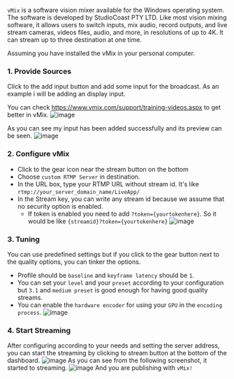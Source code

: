 `vMix` is a software vision mixer available for the Windows operating system. The software is developed by StudioCoast PTY LTD. Like most vision mixing software, it allows users to switch inputs, mix audio, record outputs, and live stream cameras, videos files, audio, and more, in resolutions of up to 4K. It can stream up to three destination at one time.

Assuming you have installed the vMix in your personal computer.

### 1. Provide Sources
Click to the add input button and add some input for the broadcast. As an example i will be adding an display input.

You can check https://www.vmix.com/support/training-videos.aspx to get better in vMix.
![image](https://user-images.githubusercontent.com/54481799/95338115-41285180-08bb-11eb-8e61-d8a63e564cf5.png)

As you can see my input has been added successfully and its preview can be seen.
![image](https://user-images.githubusercontent.com/54481799/95338335-7df44880-08bb-11eb-839c-5f9a443ec6bf.png)

### 2. Configure vMix
* Click to the gear icon near the stream button on the bottom
* Choose `custom RTMP Server` in destination.
* In the URL box, type your RTMP URL without stream id. It's like `rtmp://your_server_domain_name/LiveApp/`
* In the Stream key, you can write any stream id because we assume that no security option is enabled.
  * If token is enabled you need to add `?token={yourtokenhere}`. So it would be like `{streamid}?token={yourtokenhere}`
![image](https://user-images.githubusercontent.com/54481799/95346595-b51b2780-08c4-11eb-8d1a-95b5b2c40bac.png)
### 3. Tuning
You can use predefined settings but if you click to the gear button next to the quality options, you can tinker the options.
* Profile should be `baseline` and `keyframe latency` should be `1`.
* You can set your `level` and your `preset` according to your configuration but `3.1` and `medium preset` is good enough for having good quality streams.
* You can enable the `hardware encoder` for using your `GPU` in the `encoding process`.
![image](https://user-images.githubusercontent.com/54481799/95342776-75ead780-08c0-11eb-99ca-45d5a06af5b8.png)

### 4. Start Streaming
After configuring according to your needs and setting the server address, you can start the streaming by clicking to stream button at the bottom of the dashboard.
![image](https://user-images.githubusercontent.com/54481799/95345483-6faa2a80-08c3-11eb-80e7-33d1aa7122c9.png)
As you can see from the following screenshot, it started to streaming.
![image](https://user-images.githubusercontent.com/54481799/95346239-476efb80-08c4-11eb-9eb9-a408cd47fd43.png)
And you are publishing with `vMix!`